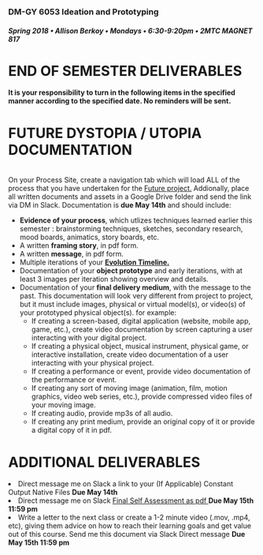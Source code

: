 ### DM-GY 6053 Ideation and Prototyping
##### Spring 2018 • Allison Berkoy • Mondays • 6:30-9:20pm • 2MTC MAGNET 817

# END OF SEMESTER DELIVERABLES


**It is your responsibility to turn in the following items in the specified manner according to the specified date. No reminders will be sent.**

# FUTURE DYSTOPIA / UTOPIA DOCUMENTATION


<br> On your Process Site, create a navigation tab which will load ALL of the process that you have undertaken for the <a href="future.md">Future project.</a> Addionally, place all written documents and assets in a Google Drive folder and send the link via DM in Slack. Documentation is <strong> due May 14th</strong> and should include:
 <ul>
		<li> <strong>Evidence of your process</strong>, which utlizes techniques learned earlier this semester : brainstorming techniques, sketches, secondary research, mood boards, animatics, story boards, etc.</li>
			<li> A written <strong>framing story</strong>, in pdf form.</li>
			<li> A written <strong>message</strong>, in pdf form.</li>
		<li> Multiple iterations of your <a href="evolution_timeline.md"> <strong>Evolution Timeline.</strong> </a></li>
		<li> Documentation of your <strong>object prototype</strong> and early iterations, with at least 3 images per iteration showing overview and details.</li>
		<li> Documentation of your <strong>final delivery medium</strong>, with the message to the past. This documentation will look very different from project to project, but it must include images, physical or virtual model(s), or video(s) of your prototyped physical object(s). for example:
		<ul><li>If creating a screen-based, digital application (website, mobile app, game, etc.), create video documentation by screen capturing a user interacting with your digital project.</li><li>If creating a physical object, musical instrument, physical game, or interactive installation, create video documentation of a user interacting with your physical project.</li><li>If creating a performance or event, provide video documentation of the performance or event.</li><li>If creating any sort of moving image (animation, film, motion graphics, video web series, etc.), provide compressed video files of your moving image.</li><li>If creating audio, provide mp3s of all audio.</li><li>If creating any print medium, provide an original copy of it or provide a digital copy of it in pdf.</li></ul></li></ul>

# ADDITIONAL DELIVERABLES

<li> Direct message me on Slack a link to your (If Applicable) Constant Output Native Files <strong> Due May 14th </strong> </li>
<li>Direct message me on Slack <a href = "I&P_final_self_assessment_2017.pdf"> Final Self Assessment as pdf  </a><strong>  Due May 15th 11:59 pm </strong> </li>
<Li>Write a letter to the next class or create a 1-2 minute video (.mov, .mp4, etc), giving them advice on how to reach their learning goals and get value out of this course. Send me this document via Slack Direct message <strong> Due May 15th 11:59 pm </strong></li>
